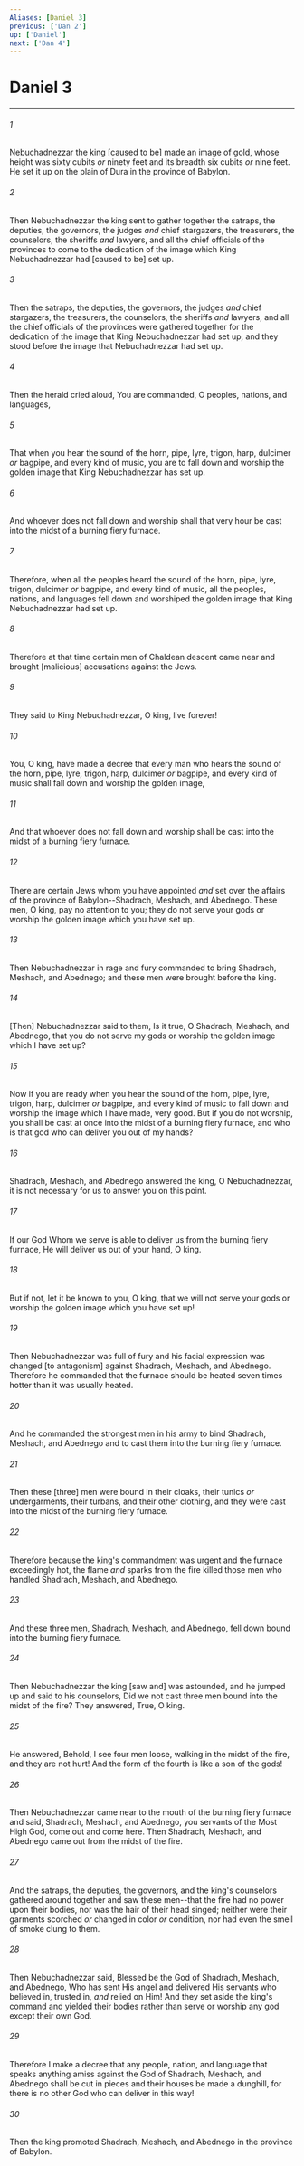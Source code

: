 ```yaml
---
Aliases: [Daniel 3]
previous: ['Dan 2']
up: ['Daniel']
next: ['Dan 4']
---
```

# Daniel 3

***














###### 1 






Nebuchadnezzar the king [caused to be] made an image of gold, whose height was sixty cubits _or_ ninety feet and its breadth six cubits _or_ nine feet. He set it up on the plain of Dura in the province of Babylon. 













###### 2 






Then Nebuchadnezzar the king sent to gather together the satraps, the deputies, the governors, the judges _and_ chief stargazers, the treasurers, the counselors, the sheriffs _and_ lawyers, and all the chief officials of the provinces to come to the dedication of the image which King Nebuchadnezzar had [caused to be] set up. 













###### 3 






Then the satraps, the deputies, the governors, the judges _and_ chief stargazers, the treasurers, the counselors, the sheriffs _and_ lawyers, and all the chief officials of the provinces were gathered together for the dedication of the image that King Nebuchadnezzar had set up, and they stood before the image that Nebuchadnezzar had set up. 













###### 4 






Then the herald cried aloud, You are commanded, O peoples, nations, and languages, 













###### 5 






That when you hear the sound of the horn, pipe, lyre, trigon, harp, dulcimer _or_ bagpipe, and every kind of music, you are to fall down and worship the golden image that King Nebuchadnezzar has set up. 













###### 6 






And whoever does not fall down and worship shall that very hour be cast into the midst of a burning fiery furnace. 













###### 7 






Therefore, when all the peoples heard the sound of the horn, pipe, lyre, trigon, dulcimer _or_ bagpipe, and every kind of music, all the peoples, nations, and languages fell down and worshiped the golden image that King Nebuchadnezzar had set up. 













###### 8 






Therefore at that time certain men of Chaldean descent came near and brought [malicious] accusations against the Jews. 













###### 9 






They said to King Nebuchadnezzar, O king, live forever! 













###### 10 






You, O king, have made a decree that every man who hears the sound of the horn, pipe, lyre, trigon, harp, dulcimer _or_ bagpipe, and every kind of music shall fall down and worship the golden image, 













###### 11 






And that whoever does not fall down and worship shall be cast into the midst of a burning fiery furnace. 













###### 12 






There are certain Jews whom you have appointed _and_ set over the affairs of the province of Babylon--Shadrach, Meshach, and Abednego. These men, O king, pay no attention to you; they do not serve your gods or worship the golden image which you have set up. 













###### 13 






Then Nebuchadnezzar in rage and fury commanded to bring Shadrach, Meshach, and Abednego; and these men were brought before the king. 













###### 14 






[Then] Nebuchadnezzar said to them, Is it true, O Shadrach, Meshach, and Abednego, that you do not serve my gods or worship the golden image which I have set up? 













###### 15 






Now if you are ready when you hear the sound of the horn, pipe, lyre, trigon, harp, dulcimer _or_ bagpipe, and every kind of music to fall down and worship the image which I have made, very good. But if you do not worship, you shall be cast at once into the midst of a burning fiery furnace, and who is that god who can deliver you out of my hands? 













###### 16 






Shadrach, Meshach, and Abednego answered the king, O Nebuchadnezzar, it is not necessary for us to answer you on this point. 













###### 17 






If our God Whom we serve is able to deliver us from the burning fiery furnace, He will deliver us out of your hand, O king. 













###### 18 






But if not, let it be known to you, O king, that we will not serve your gods or worship the golden image which you have set up! 













###### 19 






Then Nebuchadnezzar was full of fury and his facial expression was changed [to antagonism] against Shadrach, Meshach, and Abednego. Therefore he commanded that the furnace should be heated seven times hotter than it was usually heated. 













###### 20 






And he commanded the strongest men in his army to bind Shadrach, Meshach, and Abednego and to cast them into the burning fiery furnace. 













###### 21 






Then these [three] men were bound in their cloaks, their tunics _or_ undergarments, their turbans, and their other clothing, and they were cast into the midst of the burning fiery furnace. 













###### 22 






Therefore because the king's commandment was urgent and the furnace exceedingly hot, the flame _and_ sparks from the fire killed those men who handled Shadrach, Meshach, and Abednego. 













###### 23 






And these three men, Shadrach, Meshach, and Abednego, fell down bound into the burning fiery furnace. 













###### 24 






Then Nebuchadnezzar the king [saw and] was astounded, and he jumped up and said to his counselors, Did we not cast three men bound into the midst of the fire? They answered, True, O king. 













###### 25 






He answered, Behold, I see four men loose, walking in the midst of the fire, and they are not hurt! And the form of the fourth is like a son of the gods! 













###### 26 






Then Nebuchadnezzar came near to the mouth of the burning fiery furnace and said, Shadrach, Meshach, and Abednego, you servants of the Most High God, come out and come here. Then Shadrach, Meshach, and Abednego came out from the midst of the fire. 













###### 27 






And the satraps, the deputies, the governors, and the king's counselors gathered around together and saw these men--that the fire had no power upon their bodies, nor was the hair of their head singed; neither were their garments scorched _or_ changed in color _or_ condition, nor had even the smell of smoke clung to them. 













###### 28 






Then Nebuchadnezzar said, Blessed be the God of Shadrach, Meshach, and Abednego, Who has sent His angel and delivered His servants who believed in, trusted in, _and_ relied on Him! And they set aside the king's command and yielded their bodies rather than serve or worship any god except their own God. 













###### 29 






Therefore I make a decree that any people, nation, and language that speaks anything amiss against the God of Shadrach, Meshach, and Abednego shall be cut in pieces and their houses be made a dunghill, for there is no other God who can deliver in this way! 













###### 30 






Then the king promoted Shadrach, Meshach, and Abednego in the province of Babylon.
